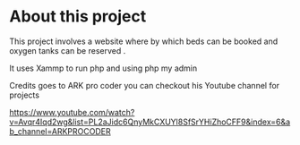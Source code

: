 # About this project 

This project involves a website where by which beds can be booked and oxygen tanks can be reserved . 

It uses Xammp to run php and using php my admin 

Credits goes to ARK pro coder you can checkout his Youtube channel for projects 

https://www.youtube.com/watch?v=Avqr4Iqd2wg&list=PL2aJidc6QnyMkCXUYl8SfSrYHiZhoCFF9&index=6&ab_channel=ARKPROCODER
